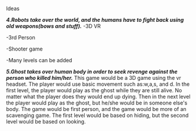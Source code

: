 Ideas


_**4.Robots take over the world, and the humans have to fight back using old weapons(bows and stuff).**_
-3D VR

-3rd Person

-Shooter game

-Many levels can be added

_**5.Ghost takes over human body in order to seek revenge against the person who killed him/her.**_
This game would be a 3D game using the vr headset. The player would use basic movement such as:w,a,s, and d. In the first level, the player would play as the ghost while they are still alive. No matter what the player does they would end up dying. Then in the next level the player would play as the ghost, but he/she would be in someone else's body. The game would be first person, and the game would be more of an scavenging game. The first level would be based on hiding, but the second level would be based on looking.


